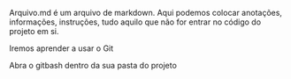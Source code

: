 Arquivo.md é um arquivo de markdown.
Aqui podemos colocar anotações, informações, instruções, tudo aquilo que não for entrar no código do projeto em si.

Iremos aprender a usar o Git

Abra o gitbash dentro da sua pasta do projeto
